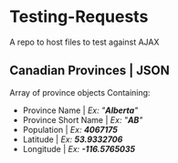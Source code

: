 # Testing-Requests
A repo to host files to test against AJAX


## Canadian Provinces | JSON
Array of province objects
Containing:
* Province Name | _Ex: "**Alberta**"_
* Province Short Name | _Ex: "**AB**"_
* Population | _Ex: **4067175**_
* Latitude | _Ex: **53.9332706**_
* Longitude | _Ex: **-116.5765035**_
